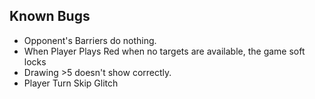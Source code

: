 ## Known Bugs

- Opponent's Barriers do nothing.
- When Player Plays Red when no targets are available, the game soft locks
- Drawing >5 doesn't show correctly.
- Player Turn Skip Glitch
